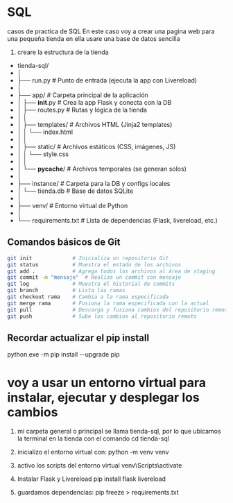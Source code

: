 # SQL
casos de practica de SQL
En este caso voy a crear una pagina web para una pequeña tienda 
en ella usare una base de datos sencilla 

1. creare la estructura de la tienda

*    tienda-sql/
* │
* ├── run.py                  # Punto de entrada (ejecuta la app con Livereload)
* │
* ├── app/                    # Carpeta principal de la aplicación
* │   ├── __init__.py         # Crea la app Flask y conecta con la DB
* │   ├── routes.py           # Rutas y lógica de la tienda
* │   │
* │   ├── templates/          # Archivos HTML (Jinja2 templates)
* │   │   └── index.html
* │   │
* │   ├── static/             # Archivos estáticos (CSS, imágenes, JS)
* │   │   └── style.css
* │   │
* │   └── __pycache__/        # Archivos temporales (se generan solos)
* │
* ├── instance/               # Carpeta para la DB y configs locales
* │   └── tienda.db           # Base de datos SQLite
* │
* ├── venv/                   # Entorno virtual de Python
* │
* └── requirements.txt        # Lista de dependencias (Flask, livereload, etc.)


## Comandos básicos de Git

```bash
git init             # Inicializa un repositorio Git
git status           # Muestra el estado de los archivos
git add .            # Agrega todos los archivos al área de staging
git commit -m "mensaje"  # Realiza un commit con mensaje
git log              # Muestra el historial de commits
git branch           # Lista las ramas
git checkout rama    # Cambia a la rama especificada
git merge rama       # Fusiona la rama especificada con la actual
git pull             # Descarga y fusiona cambios del repositorio remoto
git push             # Sube los cambios al repositorio remoto
```
## Recordar actualizar el pip install
python.exe -m pip install --upgrade pip

# voy a usar un entorno virtual para instalar, ejecutar y desplegar los cambios 
1. mi carpeta general o principal se llama tienda-sql, por lo que ubicamos la terminal en la tienda
   con el comando cd tienda-sql

2. inicializo el entorno virtual con:
    python -m venv venv

3. activo los scripts del entorno virtual
    venv\Scripts\activate

4. Instalar Flask y Livereload
    pip install flask livereload

5. guardamos dependencias:
    pip freeze > requirements.txt


